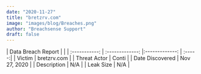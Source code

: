```yaml
---
date: "2020-11-27"
title: "bretzrv.com"
image: "images/blog/Breaches.png"
author: "Breachsense Support"
draft: false
---
```


| Data Breach Report         |              | 
| :-----------: | :-------------:   |:-------------:    | :-----:|
| Victim    | bretzrv.com      | 
| Threat Actor    | Conti      | 
| Date Discovered    | Nov 27, 2020      | 
| Description    | N/A      | 
| Leak Size    | N/A      | 

